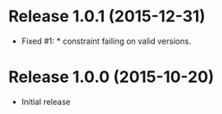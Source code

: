 # Release 1.0.1 (2015-12-31)

- Fixed #1: * constraint failing on valid versions.

# Release 1.0.0 (2015-10-20)

- Initial release

